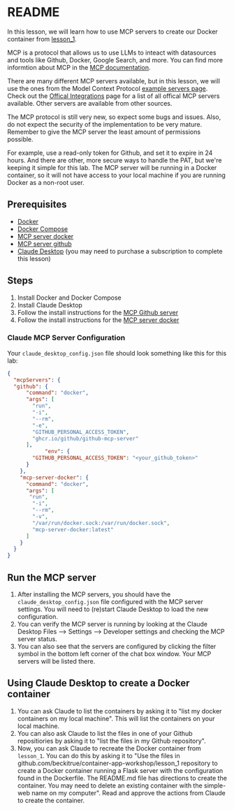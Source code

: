 # README

In this lesson, we will learn how to use MCP servers to create our Docker container from [lesson_1](../lesson_1). 

MCP is a protocol that allows us to use LLMs to inteact with datasources and tools like Github, Docker, Google Search, and more. You can find more informtion about MCP in the [MCP documentation](https://modelcontextprotocol.io/introduction/).

There are many different MCP servers available, but in this lesson, we will use the ones from the Model Context Protocol [example servers page](https://modelcontextprotocol.io/examples/). Check out the [Offical Integrations](https://modelcontextprotocol.io/integrations/) page for a list of all offical MCP servers available. Other servers are available from other sources.

The MCP protocol is still very new, so expect some bugs and issues. Also, do not expect the security of the implementation to be very mature. Remember to give the MCP server the least amount of permissions possible.

For example, use a read-only token for Github, and set it to expire in 24 hours. And there are other, more secure ways to handle the PAT, but we're keeping it simple for this lab. The MCP server will be running in a Docker container, so it will not have access to your local machine if you are running Docker as a non-root user.

## Prerequisites
- [Docker](https://docs.docker.com/get-docker/)
- [Docker Compose](https://docs.docker.com/compose/install/)
- [MCP server docker](https://github.com/ckreiling/mcp-server-docker)
- [MCP server github](https://github.com/github/github-mcp-server)
- [Claude Desktop](https://claude.ai/download) (you may need to purchase a subscription to complete this lesson)

## Steps
1. Install Docker and Docker Compose
1. Install Claude Desktop
1. Follow the install instructions for the [MCP Github server](https://github.com/github/github-mcp-server?tab=readme-ov-file#prerequisites)
1. Follow the install instructions for the [MCP server docker](https://github.com/ckreiling/mcp-server-docker/tree/main#install)

### Claude MCP Server Configuration

Your `claude_desktop_config.json` file should look something like this for this lab:

```json
{
  "mcpServers": {
  "github": {
      "command": "docker",
      "args": [
        "run",
        "-i",
        "--rm",
        "-e",
        "GITHUB_PERSONAL_ACCESS_TOKEN",
        "ghcr.io/github/github-mcp-server"
      ],
            "env": {
        "GITHUB_PERSONAL_ACCESS_TOKEN": "<your_github_token>"
      }
    },
    "mcp-server-docker": {
      "command": "docker",
      "args": [
       "run",
        "-i",
        "--rm",
        "-v",
        "/var/run/docker.sock:/var/run/docker.sock",
        "mcp-server-docker:latest"
      ]
    }
  }  
}
```

## Run the MCP server

1. After installing the MCP servers, you should have the `claude_desktop_config.json` file configured with the MCP server settings. You will need to (re)start Claude Desktop to load the new configuration.
1. You can verify the MCP server is running by looking at the Claude Desktop Files --> Settings --> Developer settings and checking the MCP server status.
1. You can also see that the servers are configured by clicking the filter symbol in the bottom left corner of the chat box window. Your MCP servers will be listed there.

## Using Claude Desktop to create a Docker container

1. You can ask Claude to list the containers by asking it to "list my docker containers on my local machine". This will list the containers on your local machine. 
1. You can also ask Claude to list the files in one of your Github repositiories by asking it to "list the files in my Github repository".
1. Now, you can ask Claude to recreate the Docker container from `lesson_1`. You can do this by asking it to "Use the files in github.com/beckitrue/container-app-workshop/lesson_1 repository to create a Docker container running a Flask server with the configuration found in the Dockerfile. The README.md file has directions to create the container.   You may need to delete an existing container  with the simple-web name on my computer". Read and approve the actions from Claude to create the container.
